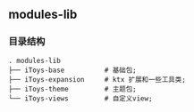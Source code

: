 ## modules-lib

### 目录结构
``` text
. modules-lib
├── iToys-base          # 基础包;
├── iToys-expansion     # ktx 扩展和一些工具类;
├── iToys-theme         # 主题包;
└── iToys-views         # 自定义view;
```
